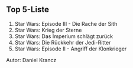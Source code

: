 ## Top 5-Liste
1. Star Wars: Episode III - Die Rache der Sith
2. Star Wars: Krieg der Sterne
3. Star Wars: Das Imperium schlägt zurück
4. Star Wars: Die Rückkehr der Jedi-Ritter
5. Star Wars: Episode II - Angriff der Klonkrieger

Autor: Daniel Krancz